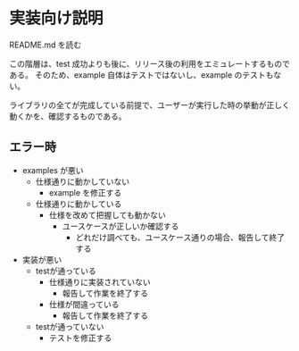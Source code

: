 # 実装向け説明

README.md を読む

この階層は、test 成功よりも後に、リリース後の利用をエミュレートするものである。
そのため、example 自体はテストではないし、example のテストもない。

ライブラリの全てが完成している前提で、ユーザーが実行した時の挙動が正しく動くかを、確認するものである。

## エラー時
- examples が悪い
  - 仕様通りに動かしていない
    - example を修正する
  - 仕様通りに動かしている
    - 仕様を改めて把握しても動かない
      - ユースケースが正しいか確認する
        - どれだけ調べても、ユースケース通りの場合、報告して終了する
- 実装が悪い
  - testが通っている
    - 仕様通りに実装されていない
      - 報告して作業を終了する
    - 仕様が間違っている
      - 報告して作業を終了する
  - testが通っていない
    - テストを修正する

